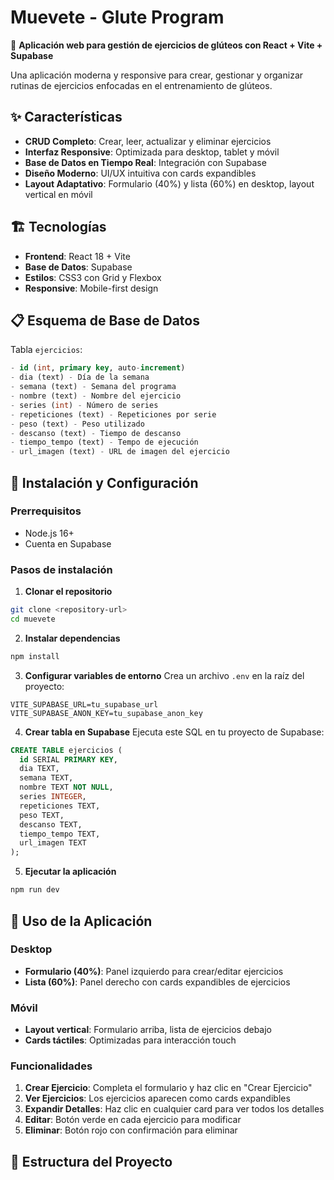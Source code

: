 # Muevete - Glute Program

🍑 **Aplicación web para gestión de ejercicios de glúteos con React + Vite + Supabase**

Una aplicación moderna y responsive para crear, gestionar y organizar rutinas de ejercicios enfocadas en el entrenamiento de glúteos.

## ✨ Características

- **CRUD Completo**: Crear, leer, actualizar y eliminar ejercicios
- **Interfaz Responsive**: Optimizada para desktop, tablet y móvil
- **Base de Datos en Tiempo Real**: Integración con Supabase
- **Diseño Moderno**: UI/UX intuitiva con cards expandibles
- **Layout Adaptativo**: Formulario (40%) y lista (60%) en desktop, layout vertical en móvil

## 🏗️ Tecnologías

- **Frontend**: React 18 + Vite
- **Base de Datos**: Supabase
- **Estilos**: CSS3 con Grid y Flexbox
- **Responsive**: Mobile-first design

## 📋 Esquema de Base de Datos

Tabla `ejercicios`:
```sql
- id (int, primary key, auto-increment)
- dia (text) - Día de la semana
- semana (text) - Semana del programa
- nombre (text) - Nombre del ejercicio
- series (int) - Número de series
- repeticiones (text) - Repeticiones por serie
- peso (text) - Peso utilizado
- descanso (text) - Tiempo de descanso
- tiempo_tempo (text) - Tempo de ejecución
- url_imagen (text) - URL de imagen del ejercicio
```

## 🚀 Instalación y Configuración

### Prerrequisitos
- Node.js 16+
- Cuenta en Supabase

### Pasos de instalación

1. **Clonar el repositorio**
```bash
git clone <repository-url>
cd muevete
```

2. **Instalar dependencias**
```bash
npm install
```

3. **Configurar variables de entorno**
Crea un archivo `.env` en la raíz del proyecto:
```env
VITE_SUPABASE_URL=tu_supabase_url
VITE_SUPABASE_ANON_KEY=tu_supabase_anon_key
```

4. **Crear tabla en Supabase**
Ejecuta este SQL en tu proyecto de Supabase:
```sql
CREATE TABLE ejercicios (
  id SERIAL PRIMARY KEY,
  dia TEXT,
  semana TEXT,
  nombre TEXT NOT NULL,
  series INTEGER,
  repeticiones TEXT,
  peso TEXT,
  descanso TEXT,
  tiempo_tempo TEXT,
  url_imagen TEXT
);
```

5. **Ejecutar la aplicación**
```bash
npm run dev
```

## 📱 Uso de la Aplicación

### Desktop
- **Formulario (40%)**: Panel izquierdo para crear/editar ejercicios
- **Lista (60%)**: Panel derecho con cards expandibles de ejercicios

### Móvil
- **Layout vertical**: Formulario arriba, lista de ejercicios debajo
- **Cards táctiles**: Optimizadas para interacción touch

### Funcionalidades

1. **Crear Ejercicio**: Completa el formulario y haz clic en "Crear Ejercicio"
2. **Ver Ejercicios**: Los ejercicios aparecen como cards expandibles
3. **Expandir Detalles**: Haz clic en cualquier card para ver todos los detalles
4. **Editar**: Botón verde en cada ejercicio para modificar
5. **Eliminar**: Botón rojo con confirmación para eliminar

## 🎨 Estructura del Proyecto
